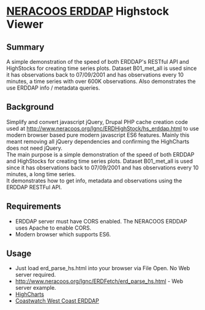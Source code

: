 # [NERACOOS ERDDAP](http://www.neracoos.org/erddap/) Highstock Viewer

## Summary
A simple demonstration of the speed of both ERDDAP's RESTful API and HighStocks for creating time series plots.  Dataset B01_met_all is used since it has observations back to  07/09/2001 and has observations every 10 minutes, a time series with over 600K observations. Also demonstrates the use ERDDAP info / metadata queries.

## Background
Simplify and convert javascript jQuery, Drupal PHP cache creation code used at http://www.neracoos.org/lgnc/ERDHighStock/hs_erddap.html to use modern browser based pure modern javascript ES6 features. Mainly this meant removing all jQuery dependencies and confirming the HighCharts does not need jQuery.  
The main purpose is a simple demonstration of the speed of both ERDDAP and HighStocks for creating time series plots. Dataset B01_met_all is used since it has observations back to  07/09/2001 and has observations every 10 minutes, a long time series.  
It demonstrates how to get info, metadata and observations using the ERDDAP RESTFul API.
  

## Requirements 
  - ERDDAP server must have CORS enabled.  The NERACOOS ERDDAP uses Apache to enable CORS.
  - Modern browser which supports ES6.

##  Usage
  - Just load erd_parse_hs.html into your browser via File Open. No Web server required.
  - http://www.neracoos.org/lgnc/ERDFetch/erd_parse_hs.html  - Web server example.
  - [HighCharts]( https://www.highcharts.com )
  - [Coastwatch West Coast ERDDAP]( https://coastwatch.pfeg.noaa.gov/erddap/index.html)
